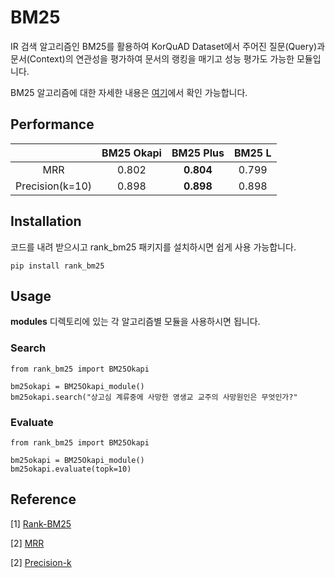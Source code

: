 # BM25

IR 검색 알고리즘인 BM25를 활용하여 KorQuAD Dataset에서 주어진 질문(Query)과 문서(Context)의 연관성을 평가하여 문서의 랭킹을 매기고 성능 평가도 가능한 모듈입니다.

BM25 알고리즘에 대한 자세한 내용은 [여기](https://github.com/jaeyeongs/research-development/tree/main/NLP/IR/metric/BM25 "BM25")에서 확인 가능합니다.
  
## Performance

||**BM25 Okapi**|**BM25 Plus**|**BM25 L**|
|:---:|:---:|:---:|:---:|
|MRR|0.802|**0.804**|0.799|
|Precision(k=10)|0.898|**0.898**|0.898|

## Installation

코드를 내려 받으시고 rank_bm25 패키지를 설치하시면 쉽게 사용 가능합니다.
```
pip install rank_bm25
```

## Usage

**modules** 디렉토리에 있는 각 알고리즘별 모듈을 사용하시면 됩니다. 

### Search

```
from rank_bm25 import BM25Okapi

bm25okapi = BM25Okapi_module()
bm25okapi.search("상고심 계류중에 사망한 영생교 교주의 사망원인은 무엇인가?"
```

### Evaluate

```
from rank_bm25 import BM25Okapi

bm25okapi = BM25Okapi_module()
bm25okapi.evaluate(topk=10)
```


## Reference

[1] [Rank-BM25](https://github.com/dorianbrown/rank_bm25 "Rank-BM25")

[2] [MRR](https://amitness.com/2020/08/information-retrieval-evaluation/ "MRR")

[2] [Precision-k](https://amitness.com/2020/08/information-retrieval-evaluation/ "Precision-k")
